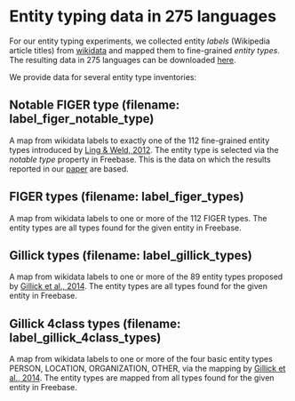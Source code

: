 # Entity typing data in 275 languages

For our entity typing experiments, we collected entity *labels* (Wikipedia article titles) from [wikidata](https://www.wikidata.org) and mapped them to fine-grained *entity types*. The resulting data in 275 languages can be downloaded [here](http://cosyne.h-its.org/bpemb/wikidata_to_type_map).

We provide data for several entity type inventories:

## Notable FIGER type (filename: label_figer_notable_type)

A map from wikidata labels to exactly one of the 112 fine-grained entity types introduced by [Ling & Weld, 2012](http://aiweb.cs.washington.edu/ai/pubs/ling-aaai12.pdf). The entity type is selected via the *notable type* property in Freebase. This is the data on which the results reported in our [paper](https://arxiv.org/pdf/1710.02187.pdf) are based.

## FIGER types (filename: label_figer_types)

A map from wikidata labels to one or more of the 112 FIGER types. The entity types are all types found for the given entity in Freebase.

## Gillick types (filename: label_gillick_types)

A map from wikidata labels to one or more of the 89 entity types proposed by [Gillick et al., 2014](https://arxiv.org/abs/1412.1820). The entity types are all types found for the given entity in Freebase.


## Gillick 4class types (filename: label_gillick_4class_types)


A map from wikidata labels to one or more of the four basic entity types PERSON, LOCATION, ORGANIZATION, OTHER, via the mapping by [Gillick et al., 2014](https://arxiv.org/abs/1412.1820). The entity types are mapped from all types found for the given entity in Freebase.
